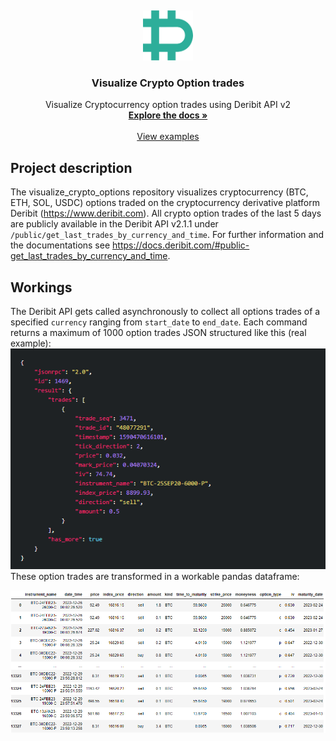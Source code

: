 <a name="readme-top"></a>
<br />
<div align="center">
  <a href="https://github.com/BarendPotijk/visualize_crypto_options/">
    <img src="Images/deribit.png" alt="Logo" width="80" height="80">
  </a>

<h3 align="center">Visualize Crypto Option trades</h3>

  <p align="center">
    Visualize Cryptocurrency option trades using Deribit API v2
    <br />
    <a href="https://github.com/BarendPotijk/visualize_crypto_options/"><strong>Explore the docs »</strong></a>
    <br />
    <br />
    <a href="https://github.com/BarendPotijk/visualize_crypto_options/tree/main/EXAMPLES">View examples </a>
  </p>
</div>

## Project description
The visualize_crypto_options repository visualizes cryptocurrency (BTC, ETH, SOL, USDC) options traded on the cryptocurrency derivative platform Deribit (https://www.deribit.com). 
All crypto option trades of the last 5 days are publicly available in the Deribit API v2.1.1 under `/public/get_last_trades_by_currency_and_time`. 
For further information and the documentations see https://docs.deribit.com/#public-get_last_trades_by_currency_and_time. 

## Workings
The Deribit API gets called asynchronously to collect all options trades of a specified `currency` ranging from `start_date` to `end_date`. Each command returns a maximum of 1000 option trades JSON structured like this (real example):
<br />
<img src="Images/deribit_input.png">
<br />
These option trades are transformed in a workable pandas dataframe:
<div align="center">
<img src="Images/dataframe.png">
<br />
